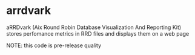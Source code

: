 # arrdvark
aRRDvark (Aix Round Robin Database Visualization And Reporting Kit) stores perfomance metrics in RRD files and displays them on a web page

NOTE: this code is pre-release quality
